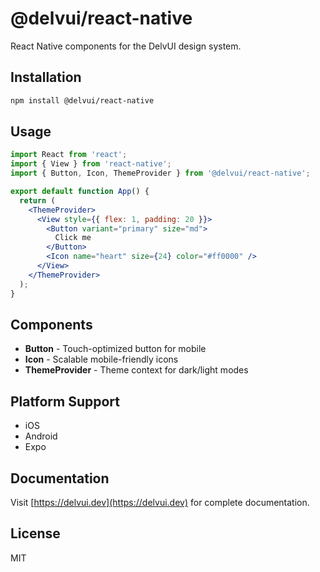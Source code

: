 # @delvui/react-native

React Native components for the DelvUI design system.

## Installation

```bash
npm install @delvui/react-native
```

## Usage

```jsx
import React from 'react';
import { View } from 'react-native';
import { Button, Icon, ThemeProvider } from '@delvui/react-native';

export default function App() {
  return (
    <ThemeProvider>
      <View style={{ flex: 1, padding: 20 }}>
        <Button variant="primary" size="md">
          Click me
        </Button>
        <Icon name="heart" size={24} color="#ff0000" />
      </View>
    </ThemeProvider>
  );
}
```

## Components

- **Button** - Touch-optimized button for mobile
- **Icon** - Scalable mobile-friendly icons
- **ThemeProvider** - Theme context for dark/light modes

## Platform Support

- iOS
- Android
- Expo

## Documentation

Visit [https://delvui.dev](https://delvui.dev) for complete documentation.

## License

MIT